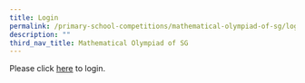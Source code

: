 ```yaml
---
title: Login
permalink: /primary-school-competitions/mathematical-olympiad-of-sg/login/
description: ""
third_nav_title: Mathematical Olympiad of SG
---
```

Please click [here](https://nmos.nushigh.edu.sg) to login.